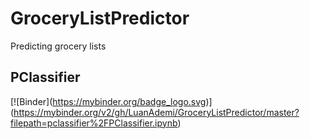 # GroceryListPredictor

Predicting grocery lists

## PClassifier

\[!\[Binder\](https://mybinder.org/badge_logo.svg)\](https://mybinder.org/v2/gh/LuanAdemi/GroceryListPredictor/master?filepath=pclassifier%2FPClassifier.ipynb)
